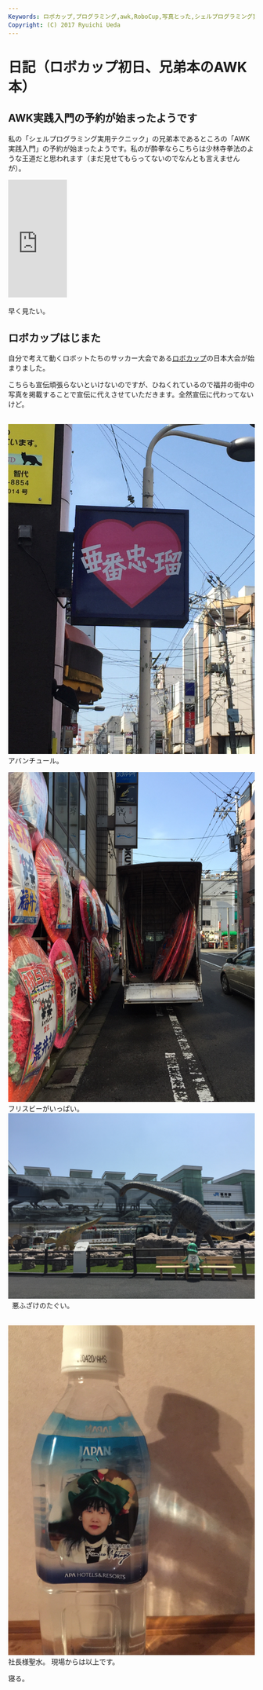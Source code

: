 ```yaml
---
Keywords: ロボカップ,プログラミング,awk,RoboCup,写真とった,シェルプログラミング実用テクニック,寝る,社長様聖水
Copyright: (C) 2017 Ryuichi Ueda
---
```


# 日記（ロボカップ初日、兄弟本のAWK本）
<h2>AWK実践入門の予約が始まったようです</h2>
私の「シェルプログラミング実用テクニック」の兄弟本であるところの「AWK実践入門」の予約が始まったようです。私のが酔拳ならこちらは少林寺拳法のような王道だと思われます（まだ見せてもらってないのでなんとも言えませんが）。

<span style="line-height: normal; -webkit-text-size-adjust: auto; background-color: rgba(255, 255, 255, 0);"><iframe src="http://rcm-fe.amazon-adsystem.com/e/cm?lt1=_blank&amp;bc1=000000&amp;IS2=1&amp;bg1=FFFFFF&amp;fc1=000000&amp;lc1=0000FF&amp;t=ryuichiueda-22&amp;o=9&amp;p=8&amp;l=as4&amp;m=amazon&amp;f=ifr&amp;ref=ss_til&amp;asins=477417369X" style="width:120px;height:240px;" scrolling="no" marginwidth="0" marginheight="0" frameborder="0"></iframe></span>

<!--more-->

早く見たい。
<h2>ロボカップはじまた</h2>
<span style="line-height: normal; -webkit-text-size-adjust: auto;">自分で考えて動くロボットたちのサッカー大会である<a href="http://www.robocup-japanopen.org/index.html">ロボカップ</a>の日本大会が始まりました。</span>

<span style="line-height: normal; -webkit-text-size-adjust: auto;">こちらも宣伝頑張らないといけないのですが、ひねくれているので福井の街中の写真を掲載することで宣伝に代えさせていただきます。全然宣伝に代わってないけど。</span>

<span style="line-height: normal; -webkit-text-size-adjust: auto;">
</span>

&nbsp;<a href="IMG_4222.jpg"><img src="IMG_4222.jpg" alt=""></a>
アバンチュール。&nbsp;

<a href="IMG_4223.jpg"><img src="IMG_4223.jpg" alt=""></a>
フリスビーがいっぱい。
&nbsp;<a href="IMG_4234.jpg"><img src="IMG_4234.jpg" alt=""></a>&nbsp;
悪ふざけのたぐい。

&nbsp;<a href="IMG_4273.jpg"><img src="IMG_4273.jpg" alt=""></a>
社長様聖水。
現場からは以上です。

寝る。
